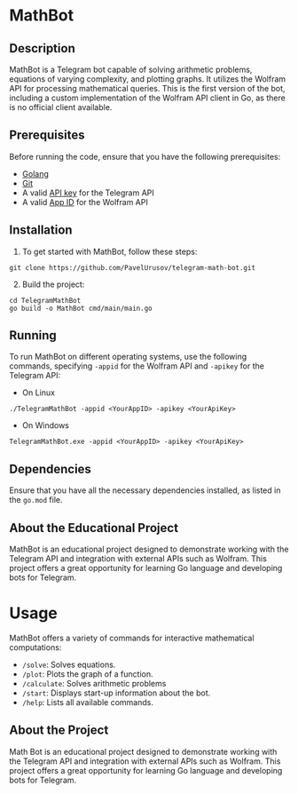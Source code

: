 # MathBot

## Description

MathBot is a Telegram bot capable of solving arithmetic problems, 
equations of varying complexity, and plotting graphs. It utilizes 
the Wolfram API for processing mathematical queries. This is the 
first version of the bot, including a custom implementation of the 
Wolfram API client in Go, as there is no official client available.

## Prerequisites
Before running the code, ensure that you have the following prerequisites:

- [Golang](https://go.dev/dl/)
- [Git](https://git-scm.com/downloads)
- A valid [API key](https://t.me/botfather) for the Telegram API
- A valid [App ID](https://developer.wolframalpha.com/) for the Wolfram API
## Installation
1. To get started with MathBot, follow these steps:
```shell
git clone https://github.com/PavelUrusov/telegram-math-bot.git
```
2. Build the project:
```shell
cd TelegramMathBot
go build -o MathBot cmd/main/main.go
```

## Running
To run MathBot on different operating systems, 
use the following commands, specifying `-appid` for
the Wolfram API and `-apikey` for the Telegram API:

- On Linux
```shell
./TelegramMathBot -appid <YourAppID> -apikey <YourApiKey>
```
- On Windows
 ```shell
TelegramMathBot.exe -appid <YourAppID> -apikey <YourApiKey>
```

## Dependencies
Ensure that you have all the necessary dependencies 
installed, as listed in the `go.mod` file.


## About the Educational Project
MathBot is an educational project designed 
to demonstrate working with the Telegram API and integration 
with external APIs such as Wolfram. This project offers a great opportunity 
for learning Go language and developing bots for Telegram.

# Usage
MathBot offers a variety of commands for interactive mathematical computations:

- `/solve`: Solves equations.
- `/plot`: Plots the graph of a function.
- `/calculate`: Solves arithmetic problems
- `/start`: Displays start-up information about the bot.
- `/help`: Lists all available commands.

## About the  Project
Math Bot is an educational project designed
to demonstrate working with the Telegram API and integration
with external APIs such as Wolfram. This project offers a great opportunity
for learning Go language and developing bots for Telegram.
